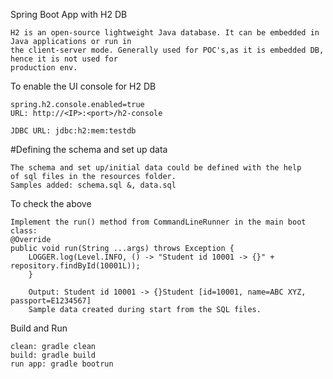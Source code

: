 Spring Boot App with H2 DB
	
	H2 is an open-source lightweight Java database. It can be embedded in Java applications or run in
	the client-server mode. Generally used for POC's,as it is embedded DB, hence it is not used for 
	production env.
	
To enable the UI console for H2 DB
	
	spring.h2.console.enabled=true
	URL: http://<IP>:<port>/h2-console
	
	JDBC URL: jdbc:h2:mem:testdb
#Defining the schema and set up data
	
	The schema and set up/initial data could be defined with the help
	of sql files in the resources folder.
	Samples added: schema.sql &, data.sql

To check the above
	
	Implement the run() method from CommandLineRunner in the main boot class:
	@Override
	public void run(String ...args) throws Exception {
        LOGGER.log(Level.INFO, () -> "Student id 10001 -> {}" + repository.findById(10001L));
        }
        
        Output: Student id 10001 -> {}Student [id=10001, name=ABC XYZ, passport=E1234567]
        Sample data created during start from the SQL files.
        
Build and Run
	
	clean: gradle clean
	build: gradle build
	run app: gradle bootrun

  
